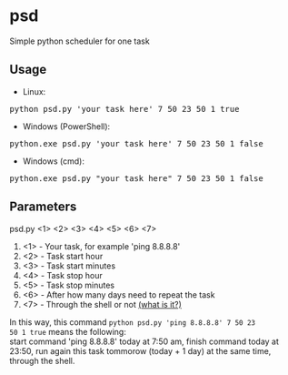 # psd
Simple python scheduler for one task 

Usage
-----
- Linux:
<pre>python psd.py 'your task here' 7 50 23 50 1 true</pre>
- Windows (PowerShell):
<pre>python.exe psd.py 'your task here' 7 50 23 50 1 false</pre>
- Windows (cmd):
<pre>python.exe psd.py "your task here" 7 50 23 50 1 false</pre>

Parameters
----------
psd.py <1> <2> <3> <4> <5> <6> <7>
1) <1> - Your task, for example 'ping 8.8.8.8'
2) <2> - Task start hour
3) <3> - Task start minutes
4) <4> - Task stop hour
5) <5> - Task stop minutes
6) <6> - After how many days need to repeat the task
7) <7> - Through the shell or not [(what is it?)](https://docs.python.org/3/library/subprocess.html#frequently-used-arguments)

In this way, this command <code>python psd.py 'ping 8.8.8.8' 7 50 23 50 1 true</code> means the following:</br>
start command 'ping 8.8.8.8' today at 7:50 am, finish command today at 23:50, run again this task tommorow (today + 1 day) at the same time, through the shell. 

